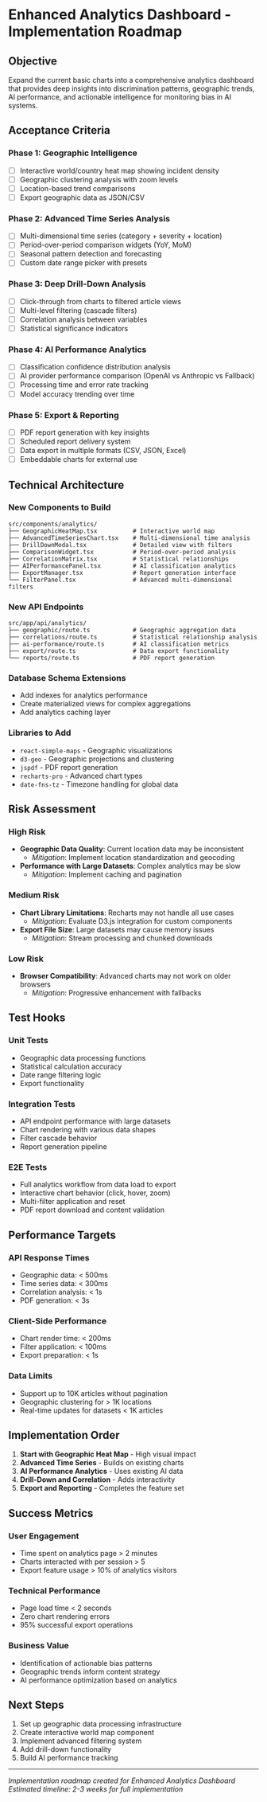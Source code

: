 # Enhanced Analytics Dashboard - Implementation Roadmap

## Objective
Expand the current basic charts into a comprehensive analytics dashboard that provides deep insights into discrimination patterns, geographic trends, AI performance, and actionable intelligence for monitoring bias in AI systems.

## Acceptance Criteria

### Phase 1: Geographic Intelligence
- [ ] Interactive world/country heat map showing incident density
- [ ] Geographic clustering analysis with zoom levels
- [ ] Location-based trend comparisons
- [ ] Export geographic data as JSON/CSV

### Phase 2: Advanced Time Series Analysis  
- [ ] Multi-dimensional time series (category + severity + location)
- [ ] Period-over-period comparison widgets (YoY, MoM)
- [ ] Seasonal pattern detection and forecasting
- [ ] Custom date range picker with presets

### Phase 3: Deep Drill-Down Analysis
- [ ] Click-through from charts to filtered article views
- [ ] Multi-level filtering (cascade filters)
- [ ] Correlation analysis between variables
- [ ] Statistical significance indicators

### Phase 4: AI Performance Analytics
- [ ] Classification confidence distribution analysis
- [ ] AI provider performance comparison (OpenAI vs Anthropic vs Fallback)
- [ ] Processing time and error rate tracking
- [ ] Model accuracy trending over time

### Phase 5: Export & Reporting
- [ ] PDF report generation with key insights
- [ ] Scheduled report delivery system
- [ ] Data export in multiple formats (CSV, JSON, Excel)
- [ ] Embeddable charts for external use

## Technical Architecture

### New Components to Build
```
src/components/analytics/
├── GeographicHeatMap.tsx          # Interactive world map
├── AdvancedTimeSeriesChart.tsx    # Multi-dimensional time analysis  
├── DrillDownModal.tsx             # Detailed view with filters
├── ComparisonWidget.tsx           # Period-over-period analysis
├── CorrelationMatrix.tsx          # Statistical relationships
├── AIPerformancePanel.tsx         # AI classification analytics
├── ExportManager.tsx              # Report generation interface
└── FilterPanel.tsx                # Advanced multi-dimensional filters
```

### New API Endpoints
```
src/app/api/analytics/
├── geographic/route.ts            # Geographic aggregation data
├── correlations/route.ts          # Statistical relationship analysis  
├── ai-performance/route.ts        # AI classification metrics
├── export/route.ts                # Data export functionality
└── reports/route.ts               # PDF report generation
```

### Database Schema Extensions
- Add indexes for analytics performance
- Create materialized views for complex aggregations
- Add analytics caching layer

### Libraries to Add
- `react-simple-maps` - Geographic visualizations
- `d3-geo` - Geographic projections and clustering
- `jspdf` - PDF report generation
- `recharts-pro` - Advanced chart types
- `date-fns-tz` - Timezone handling for global data

## Risk Assessment

### High Risk
- **Geographic Data Quality**: Current location data may be inconsistent
  - *Mitigation*: Implement location standardization and geocoding
- **Performance with Large Datasets**: Complex analytics may be slow
  - *Mitigation*: Implement caching and pagination

### Medium Risk  
- **Chart Library Limitations**: Recharts may not handle all use cases
  - *Mitigation*: Evaluate D3.js integration for custom components
- **Export File Size**: Large datasets may cause memory issues
  - *Mitigation*: Stream processing and chunked downloads

### Low Risk
- **Browser Compatibility**: Advanced charts may not work on older browsers
  - *Mitigation*: Progressive enhancement with fallbacks

## Test Hooks

### Unit Tests
- Geographic data processing functions
- Statistical calculation accuracy
- Date range filtering logic
- Export functionality

### Integration Tests  
- API endpoint performance with large datasets
- Chart rendering with various data shapes
- Filter cascade behavior
- Report generation pipeline

### E2E Tests
- Full analytics workflow from data load to export
- Interactive chart behavior (click, hover, zoom)
- Multi-filter application and reset
- PDF report download and content validation

## Performance Targets

### API Response Times
- Geographic data: < 500ms
- Time series data: < 300ms  
- Correlation analysis: < 1s
- PDF generation: < 3s

### Client-Side Performance
- Chart render time: < 200ms
- Filter application: < 100ms
- Export preparation: < 1s

### Data Limits
- Support up to 10K articles without pagination
- Geographic clustering for > 1K locations
- Real-time updates for datasets < 1K articles

## Implementation Order

1. **Start with Geographic Heat Map** - High visual impact
2. **Advanced Time Series** - Builds on existing charts  
3. **AI Performance Analytics** - Uses existing AI data
4. **Drill-Down and Correlation** - Adds interactivity
5. **Export and Reporting** - Completes the feature set

## Success Metrics

### User Engagement
- Time spent on analytics page > 2 minutes
- Charts interacted with per session > 5
- Export feature usage > 10% of analytics visitors

### Technical Performance
- Page load time < 2 seconds
- Zero chart rendering errors
- 95% successful export operations

### Business Value
- Identification of actionable bias patterns
- Geographic trends inform content strategy
- AI performance optimization based on analytics

## Next Steps

1. Set up geographic data processing infrastructure
2. Create interactive world map component  
3. Implement advanced filtering system
4. Add drill-down functionality
5. Build AI performance tracking

---
*Implementation roadmap created for Enhanced Analytics Dashboard*
*Estimated timeline: 2-3 weeks for full implementation*